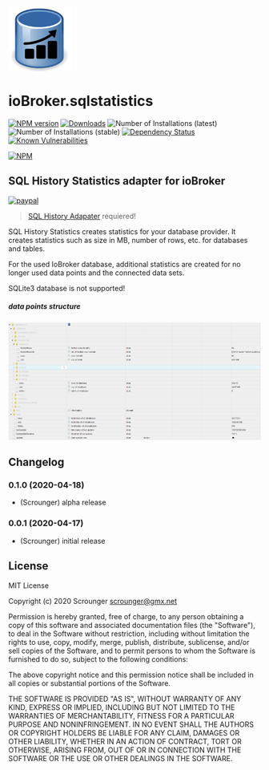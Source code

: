 ![Logo](admin/sqlstatistics.png)
# ioBroker.sqlstatistics

[![NPM version](http://img.shields.io/npm/v/iobroker.sqlstatistics.svg)](https://www.npmjs.com/package/iobroker.sqlstatistics)
[![Downloads](https://img.shields.io/npm/dm/iobroker.sqlstatistics.svg)](https://www.npmjs.com/package/iobroker.sqlstatistics)
![Number of Installations (latest)](http://iobroker.live/badges/sqlstatistics-installed.svg)
![Number of Installations (stable)](http://iobroker.live/badges/sqlstatistics-stable.svg)
[![Dependency Status](https://img.shields.io/david/Scrounger/iobroker.sqlstatistics.svg)](https://david-dm.org/Scrounger/iobroker.sqlstatistics)
[![Known Vulnerabilities](https://snyk.io/test/github/Scrounger/ioBroker.sqlstatistics/badge.svg)](https://snyk.io/test/github/Scrounger/ioBroker.sqlstatistics)

[![NPM](https://nodei.co/npm/iobroker.sqlstatistics.png?downloads=true)](https://nodei.co/npm/iobroker.sqlstatistics/)

## SQL History Statistics adapter for ioBroker
[![paypal](https://www.paypalobjects.com/en_US/i/btn/btn_donateCC_LG.gif)](https://www.paypal.com/cgi-bin/webscr?cmd=_s-xclick&hosted_button_id=VWAXSTS634G88&source=url)

> [SQL History Adapater](https://github.com/ioBroker/ioBroker.sql/blob/master/README.md) requiered!

SQL History Statistics creates statistics for your database provider. It creates statistics such as size in MB, number of rows, etc. for databases and tables.

For the used IoBroker database, additional statistics are created for no longer used data points and the connected data sets.

SQLite3 database is not supported!

##### data points structure
![stucture](docs/en/img/datapoints.png)

## Changelog

### 0.1.0 (2020-04-18)
* (Scrounger) alpha release

### 0.0.1 (2020-04-17)
* (Scrounger) initial release

## License
MIT License

Copyright (c) 2020 Scrounger <scrounger@gmx.net>

Permission is hereby granted, free of charge, to any person obtaining a copy
of this software and associated documentation files (the "Software"), to deal
in the Software without restriction, including without limitation the rights
to use, copy, modify, merge, publish, distribute, sublicense, and/or sell
copies of the Software, and to permit persons to whom the Software is
furnished to do so, subject to the following conditions:

The above copyright notice and this permission notice shall be included in all
copies or substantial portions of the Software.

THE SOFTWARE IS PROVIDED "AS IS", WITHOUT WARRANTY OF ANY KIND, EXPRESS OR
IMPLIED, INCLUDING BUT NOT LIMITED TO THE WARRANTIES OF MERCHANTABILITY,
FITNESS FOR A PARTICULAR PURPOSE AND NONINFRINGEMENT. IN NO EVENT SHALL THE
AUTHORS OR COPYRIGHT HOLDERS BE LIABLE FOR ANY CLAIM, DAMAGES OR OTHER
LIABILITY, WHETHER IN AN ACTION OF CONTRACT, TORT OR OTHERWISE, ARISING FROM,
OUT OF OR IN CONNECTION WITH THE SOFTWARE OR THE USE OR OTHER DEALINGS IN THE
SOFTWARE.
